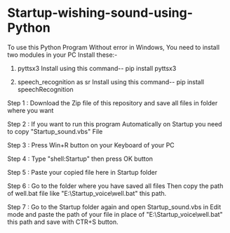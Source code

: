 # Startup-wishing-sound-using-Python

To use this Python Program Without error in Windows, You need to install two modules in your PC
Install these:-

1. pyttsx3 
Install using this command-- pip install pyttsx3

2. speech_recognition as sr 
Install using this command-- pip install speechRecognition

Step 1 : Download the Zip file of this repository and save all files in folder where you want

Step 2 : If you want to run this program Automatically on Startup you need to copy "Startup_sound.vbs" File

Step 3 : Press Win+R button on your Keyboard of your PC

Step 4 : Type "shell:Startup" then press OK button

Step 5 : Paste your copied file here in Startup folder

Step 6 : Go to the folder where you have saved all files Then copy the path of well.bat file like "E:\Startup_voice\well.bat" this path.

Step 7 : Go to the Startup folder again and open Startup_sound.vbs in Edit mode and paste the path of your file in place of "E:\Startup_voice\well.bat" this path and save with  CTR+S button.
